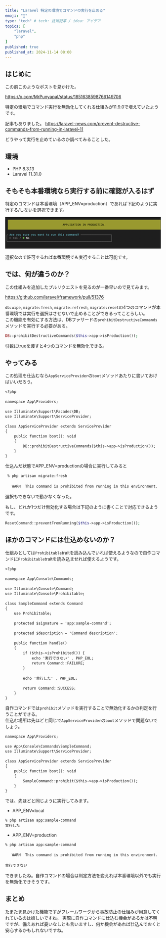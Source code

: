 ```yaml
---
title: "Laravel 特定の環境でコマンドの実行を止める"
emoji: "🎃"
type: "tech" # tech: 技術記事 / idea: アイデア
topics: [
    "laravel",
    "php"
]
published: true
published_at: 2024-11-14 08:00
---
```


## はじめに

この前このようなポストを見かけた。

https://x.com/MrPunyapal/status/1851638598766149706

特定の環境でコマンド実行を無効化してくれる仕組みが11.9.0で増えていたようです。

記事もありました。
https://laravel-news.com/prevent-destructive-commands-from-running-in-laravel-11

どうやって実行を止めているのか調べてみることした。

## 環境

- PHP 8.3.13
- Laravel 11.31.0

## そもそも本番環境なら実行する前に確認が入るはず

特定のコマンドは本番環境（APP_ENV=production）であれば下記のように実行する/しないを選択できます。

![](/images/98ca9732f5c700/1.png)

選択なので許可するれば本番環境でも実行することは可能です。

## では、何が違うのか？

この仕組みを追加したプルリクエストを見るのが一番早いので見てみます。

https://github.com/laravel/framework/pull/51376

`db:wipe`, `migrate:fresh`, `migrate:refresh`, `migrate:reset`の4つのコマンドが本番環境では実行を選択はさせないで止めることができるってことらしい。  
この機能を有効にする方法は、DBファサードの`prohibitDestructiveCommands`メソッドを実行する必要がある。

```php
DB::prohibitDestructiveCommands($this->app->isProduction());
```

引数にtrueを渡すと4つのコマンドを無効化できる。  

## やってみる

この処理を仕込むなら`AppServiceProvider`の`boot`メソッドあたりに書いておけばいいだろう。

```php:app/Providers/AppServiceProvider.php
<?php

namespace App\Providers;

use Illuminate\Support\Facades\DB;
use Illuminate\Support\ServiceProvider;

class AppServiceProvider extends ServiceProvider
{
    public function boot(): void
    {
        DB::prohibitDestructiveCommands($this->app->isProduction());
    }
}
```

仕込んだ状態でAPP_ENV=productionの場合に実行してみると

```bash
 % php artisan migrate:fresh

   WARN  This command is prohibited from running in this environment.  

```

選択もできないで動かなくなった。

もし、どれか1つだけ無効化する場合は下記のように書くことで対応できるようです。

```php
ResetCommand::preventFromRunning($this->app->isProduction());
```

## ほかのコマンドには仕込めないのか？

仕組みとしては`Prohibitable`traitを読み込んでいれば使えるようなので自作コマンドに`Prohibitable`traitを読み込ませれば使えるようです。

```php:app/Console/Commands/SampleCommand.php
<?php

namespace App\Console\Commands;

use Illuminate\Console\Command;
use Illuminate\Console\Prohibitable;

class SampleCommand extends Command
{
    use Prohibitable;

    protected $signature = 'app:sample-command';

    protected $description = 'Command description';

    public function handle()
    {
        if ($this->isProhibited()) {
            echo '実行できない' . PHP_EOL;
            return Command::FAILURE;
        }

        echo '実行した' . PHP_EOL;

        return Command::SUCCESS;
    }
}
```

自作コマンドでは`prohibit`メソッドを実行することで無効化するかの判定を行うことができる。  
仕込む場所は先ほどと同じで`AppServiceProvider`の`boot`メソッドで問題ないでしょう。


```php:app/Providers/AppServiceProvider.php
namespace App\Providers;

use App\Console\Commands\SampleCommand;
use Illuminate\Support\ServiceProvider;

class AppServiceProvider extends ServiceProvider
{
    public function boot(): void
    {
        SampleCommand::prohibit($this->app->isProduction());
    }
}
```

では、先ほどと同じように実行してみます。

- APP_ENV=local

```bash
% php artisan app:sample-command
実行した
```

- APP_ENV=production

```bash
% php artisan app:sample-command

   WARN  This command is prohibited from running in this environment.  

実行できない
```

できましたね。自作コマンドの場合は判定方法を変えれば本番環境以外でも実行を無効化できそうです。

## まとめ

たまたま見かけた機能ですがフレームワークから事故防止の仕組みが用意してくれているのは嬉しいですね。
実際に自作コマンドに仕込む機会があるかは不明ですが、備えあれば憂いなしとも言いますし、何か機会があれば仕込んでおくと安心するかもしれないですね。
